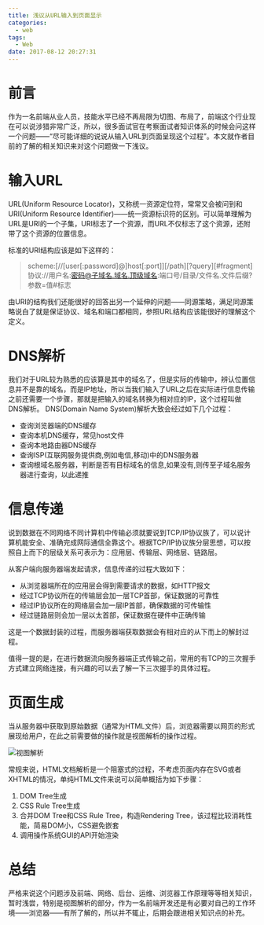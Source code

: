 ```yaml
---
title: 浅议从URL输入到页面显示
categories:
  - web
tags:
  - Web
date: 2017-08-12 20:27:31
---
```


# 前言

作为一名前端从业人员，技能水平已经不再局限为切图、布局了，前端这个行业现在可以说涉猎非常广泛，所以，很多面试官在考察面试者知识体系的时候会问这样一个问题——“尽可能详细的说说从输入URL到页面呈现这个过程”。本文就作者目前的了解的相关知识来对这个问题做一下浅议。

# 输入URL

URL(Uniform Resource Locator)，又称统一资源定位符，常常又会被问到和URI(Uniform Resource Identifier)——统一资源标识符的区别。可以简单理解为URL是URI的一个子集，URI标志了一个资源，而URL不仅标志了这个资源，还附带了这个资源的位置信息。

<!-- more -->

标准的URI结构应该是如下这样的：

> scheme:[//[user[:password]@]host[:port]][/path][?query][#fragment]
> 协议://用户名:密码@子域名.域名.顶级域名:端口号/目录/文件名.文件后缀?参数=值#标志

由URI的结构我们还能很好的回答出另一个延伸的问题——同源策略，满足同源策略说白了就是保证协议、域名和端口都相同，参照URL结构应该能很好的理解这个定义。

# DNS解析

我们对于URL较为熟悉的应该算是其中的域名了，但是实际的传输中，辨认位置信息并不是靠的域名，而是IP地址，所以当我们输入了URL之后在实际进行信息传输之前还需要一个步骤，那就是把输入的域名转换为相对应的IP，这个过程叫做DNS解析。
DNS(Domain Name System)解析大致会经过如下几个过程：

+ 查询浏览器端的DNS缓存
+ 查询本机DNS缓存，常见host文件
+ 查询本地路由器DNS缓存
+ 查询ISP(互联网服务提供商,例如电信,移动)中的DNS服务器
+ 查询根域名服务器，判断是否有目标域名的信息,如果没有,则传至子域名服务器进行查询，以此递推 

# 信息传递

说到数据在不同网络不同计算机中传输必须就要说到TCP/IP协议族了，可以说计算机能安全、准确完成网际通信全靠这个。根据TCP/IP协议族分层思想，可以按照自上而下的层级关系可表示为：应用层、传输层、网络层、链路层。

从客户端向服务器端发起请求，信息传递的过程大致如下：

+ 从浏览器端所在的应用层会得到需要请求的数据，如HTTP报文
+ 经过TCP协议所在的传输层会加一层TCP首部，保证数据的可靠性
+ 经过IP协议所在的网络层会加一层IP首部，确保数据的可传输性
+ 经过链路层则会加一层以太首部，保证数据在硬件中正确传输

这是一个数据封装的过程，而服务器端获取数据会有相对应的从下而上的解封过程。

值得一提的是，在进行数据流向服务器端正式传输之前，常用的有TCP的三次握手方式建立网络连接，有兴趣的可以去了解一下三次握手的具体过程。

# 页面生成

当从服务器中获取到原始数据（通常为HTML文件）后，浏览器需要以网页的形式展现给用户，在此之前需要做的操作就是视图解析的操作过程。

![视图解析](http://owrp8nrmy.bkt.clouddn.com/html-generate.jpg)

常规来说，HTML文档解析是一个阻塞式的过程，不考虑页面内存在SVG或者XHTML的情况，单纯HTML文件来说可以简单概括为如下步骤：

1. DOM Tree生成
2. CSS Rule Tree生成
3. 合并DOM Tree和CSS Rule Tree，构造Rendering Tree，该过程比较消耗性能，简易DOM小，CSS避免嵌套
4. 调用操作系统GUI的API开始渲染

# 总结

严格来说这个问题涉及前端、网络、后台、运维、浏览器工作原理等等相关知识，暂时浅尝，特别是视图解析的部分，作为一名前端开发还是有必要对自己的工作环境——浏览器——有所了解的，所以并不辄止，后期会跟进相关知识点的补充。

